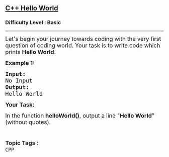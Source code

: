 <h2><a href="https://practice.geeksforgeeks.org/problems/c-hello-world3402/1?page=3&difficulty[]=-2&difficulty[]=-1&sortBy=submissions">C++ Hello World</a></h2><h3>Difficulty Level : Basic</h3><hr><div class="problems_problem_content__Xm_eO"><p><span style="font-size:18px">Let's begin your journey towards coding with the very first question of coding world. Your task is to write code which prints <strong>Hello World</strong>. </span></p>

<p><span style="font-size:18px"><strong>Example 1:</strong></span></p>

<pre><span style="font-size:18px"><strong>Input:
</strong>No Input
<strong>Output:
</strong>Hello World</span></pre>

<p><span style="font-size:18px"><strong>Your Task:</strong></span></p>

<p><span style="font-size:18px">In the function <strong>helloWorld()</strong>, output a line&nbsp;"<strong>Hello World</strong>" (without quotes).</span></p>
</div><br><p><span style=font-size:18px><strong>Topic Tags : </strong><br><code>CPP</code>&nbsp;